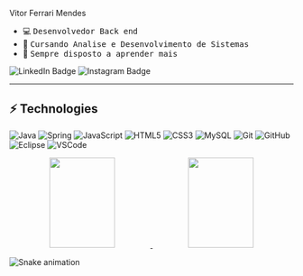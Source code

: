 
Vitor Ferrari Mendes 
- 💻&nbsp;<samp>Desenvolvedor Back end </samp>
- 🧠&nbsp;<samp>Cursando Analise e Desenvolvimento de Sistemas</samp>
- 📝&nbsp;<samp>Sempre disposto a aprender mais</samp>

![LinkedIn Badge](https://img.shields.io/badge/LinkedIn-%23E4405F.svg?&style=flat-square&logo=linkedin&logoColor=white&color=071A2C&link=https://www.linkedin.com/in/vitor-ferrari-mendes-a79885211)
![Instagram Badge](https://img.shields.io/badge/Instagram-%30R4405S.svg?&style=flat-square&logo=instagram&logoColor=white&color=071A2C&link=https://www.instagram.com/in/vitor-ferrari-m-a79885211)

<hr>

## ⚡ Technologies
![Java](https://img.shields.io/badge/java-%23ED8B00.svg?style=flat-badge&logo=openjdk&logoColor=white)
![Spring](https://img.shields.io/badge/-Spring-6DB33F?style=flat-square&logo=spring&logoColor=white)
![JavaScript](https://img.shields.io/badge/-JavaScript-black?style=flat-square&logo=javascript)
![HTML5](https://img.shields.io/badge/-HTML5-E34F26?style=flat-square&logo=html5&logoColor=white)
![CSS3](https://img.shields.io/badge/-CSS3-1572B6?style=flat-square&logo=css3)
![MySQL](https://img.shields.io/badge/-MySQL-4479A1?style=flat-square&logo=mysql&logoColor=white)
![Git](https://img.shields.io/badge/-Git-black?style=flat-square&logo=git)
![GitHub](https://img.shields.io/badge/-GitHub-181717?style=flat-square&logo=github)
![Eclipse](https://img.shields.io/badge/-Eclipse-2C2255?style=flat-square&logo=eclipse&logoColor=white)
![VSCode](https://img.shields.io/badge/-VSCode-007ACC?style=flat-square&logo=visual-studio-code&logoColor=white)




<div align="center">
  <a href="https://github.com/VitorferrariM">
    <img height="160em" width="48%" src="https://github-readme-stats.vercel.app/api?username=VitorferrariM&show_icons=true&theme=light&include_all_commits=true&count_private=true"/>
    <img height="160em" width="48%" src="https://github-readme-stats.vercel.app/api/top-langs/?username=VitorferrariM&layout=compact&langs_count=7&theme=light"/>
  </a>
</div>

<div>
 
![Snake animation](https://github.com/pedrohenrique-42/pedrohenrique-42/blob/output/github-contribution-grid-snake.svg)
  
 </div>
 
